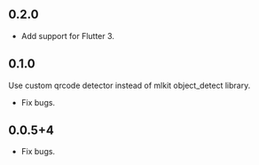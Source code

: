 ## 0.2.0
* Add support for Flutter 3.

## 0.1.0
Use custom qrcode detector instead of mlkit object_detect library.

* Fix bugs.
## 0.0.5+4

* Fix bugs.
